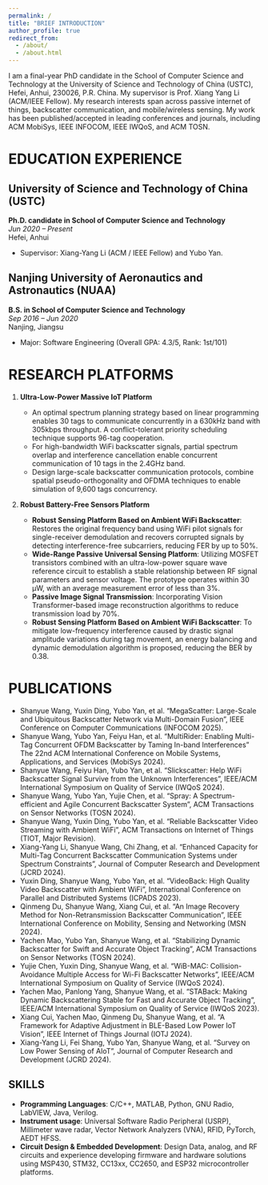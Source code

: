 ```yaml
---
permalink: /
title: "BRIEF INTRODUCTION"
author_profile: true
redirect_from: 
  - /about/
  - /about.html
---
```


I am a final-year PhD candidate in the School of Computer Science and Technology at the University of Science and Technology of China (USTC), Hefei, Anhui, 230026, P.R. China. My supervisor is Prof. Xiang Yang Li (ACM/IEEE Fellow). My research interests span across passive internet of things, backscatter communication, and mobile/wireless sensing. My work has been published/accepted in leading conferences and journals, including ACM MobiSys, IEEE INFOCOM, IEEE IWQoS, and ACM TOSN.



EDUCATION EXPERIENCE
======
## University of Science and Technology of China (USTC)
**Ph.D. candidate in School of Computer Science and Technology**  
*Jun 2020 – Present*  
Hefei, Anhui  
- Supervisor: Xiang-Yang Li (ACM / IEEE Fellow) and Yubo Yan.

## Nanjing University of Aeronautics and Astronautics (NUAA)
**B.S. in School of Computer Science and Technology**  
*Sep 2016 – Jun 2020*  
Nanjing, Jiangsu  
- Major: Software Engineering (Overall GPA: 4.3/5, Rank: 1st/101)

RESEARCH PLATFORMS
======
1. **Ultra-Low-Power Massive IoT Platform**
   - An optimal spectrum planning strategy based on linear programming enables 30 tags to communicate concurrently in a 630kHz band with 305kbps throughput. A conflict-tolerant priority scheduling technique supports 96-tag cooperation.
   - For high-bandwidth WiFi backscatter signals, partial spectrum overlap and interference cancellation enable concurrent communication of 10 tags in the 2.4GHz band.
   - Design large-scale backscatter communication protocols, combine spatial pseudo-orthogonality and OFDMA techniques to enable simulation of 9,600 tags concurrency.

2. **Robust Battery-Free Sensors Platform**
   - **Robust Sensing Platform Based on Ambient WiFi Backscatter**: Restores the original frequency band using WiFi pilot signals for single-receiver demodulation and recovers corrupted signals by detecting interference-free subcarriers, reducing FER by up to 50%.
   - **Wide-Range Passive Universal Sensing Platform**: Utilizing MOSFET transistors combined with an ultra-low-power square wave reference circuit to establish a stable relationship between RF signal parameters and sensor voltage. The prototype operates within 30 µW, with an average measurement error of less than 3%.
   - **Passive Image Signal Transmission**: Incorporating Vision Transformer-based image reconstruction algorithms to reduce transmission load by 70%.
   - **Robust Sensing Platform Based on Ambient WiFi Backscatter**: To mitigate low-frequency interference caused by drastic signal amplitude variations during tag movement, an energy balancing and dynamic demodulation algorithm is proposed, reducing the BER by 0.38.


PUBLICATIONS
======
- Shanyue Wang, Yuxin Ding, Yubo Yan, et al. “MegaScatter: Large-Scale and Ubiquitous Backscatter Network via Multi-Domain Fusion”, IEEE Conference on Computer Communications (INFOCOM 2025).
- Shanyue Wang, Yubo Yan, Feiyu Han, et al. “MultiRider: Enabling Multi-Tag Concurrent OFDM Backscatter by Taming In-band Interferences” The 22nd ACM International Conference on Mobile Systems, Applications, and Services (MobiSys 2024).
- Shanyue Wang, Feiyu Han, Yubo Yan, et al. “Slickscatter: Help WiFi Backscatter Signal Survive from the Unknown Interferences”, IEEE/ACM International Symposium on Quality of Service (IWQoS 2024).
- Shanyue Wang, Yubo Yan, Yujie Chen, et al. “Spray: A Spectrum-efficient and Agile Concurrent Backscatter System”, ACM Transactions on Sensor Networks (TOSN 2024).
- Shanyue Wang, Yuxin Ding, Yubo Yan, et al. “Reliable Backscatter Video Streaming with Ambient WiFi”, ACM Transactions on Internet of Things (TIOT, Major Revision).
- Xiang-Yang Li, Shanyue Wang, Chi Zhang, et al. “Enhanced Capacity for Multi-Tag Concurrent Backscatter Communication Systems under Spectrum Constraints”, Journal of Computer Research and Development (JCRD 2024).
- Yuxin Ding, Shanyue Wang, Yubo Yan, et al. “VideoBack: High Quality Video Backscatter with Ambient WiFi”, International Conference on Parallel and Distributed Systems (ICPADS 2023).
- Qinmeng Du, Shanyue Wang, Xiang Cui, et al. “An Image Recovery Method for Non-Retransmission Backscatter Communication”, IEEE International Conference on Mobility, Sensing and Networking (MSN 2024).
- Yachen Mao, Yubo Yan, Shanyue Wang, et al. “Stabilizing Dynamic Backscatter for Swift and Accurate Object Tracking”, ACM Transactions on Sensor Networks (TOSN 2024).
- Yujie Chen, Yuxin Ding, Shanyue Wang, et al. “WiB-MAC: Collision-Avoidance Multiple Access for Wi-Fi Backscatter Networks”, IEEE/ACM International Symposium on Quality of Service (IWQoS 2024).
- Yachen Mao, Panlong Yang, Shanyue Wang, et al. “STABack: Making Dynamic Backscattering Stable for Fast and Accurate Object Tracking”, IEEE/ACM International Symposium on Quality of Service (IWQoS 2023).
- Xiang Cui, Yachen Mao, Qinmeng Du, Shanyue Wang, et al. “A Framework for Adaptive Adjustment in BLE-Based Low Power IoT Vision”, IEEE Internet of Things Journal (IOTJ 2024).
- Xiang-Yang Li, Fei Shang, Yubo Yan, Shanyue Wang, et al. “Survey on Low Power Sensing of AloT”, Journal of Computer Research and Development (JCRD 2024).


SKILLS
------
- **Programming Languages**: C/C++, MATLAB, Python, GNU Radio, LabVIEW, Java, Verilog.
- **Instrument usage**: Universal Software Radio Peripheral (USRP), Millimeter wave radar, Vector Network Analyzers (VNA), RFID, PyTorch, AEDT HFSS.
- **Circuit Design & Embedded Development**: Design Data, analog, and RF circuits and experience developing firmware and hardware solutions using MSP430, STM32, CC13xx, CC2650, and ESP32 microcontroller platforms.



